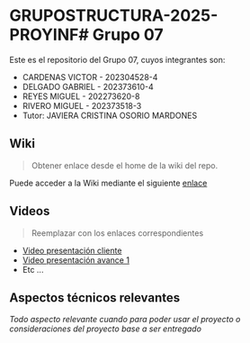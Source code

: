 # GRUPOSTRUCTURA-2025-PROYINF# Grupo 07

Este es el repositorio del Grupo 07, cuyos integrantes son:

*	CARDENAS VICTOR - 202304528-4
*	DELGADO GABRIEL - 202373610-4
*	REYES MIGUEL - 202273620-8
*	RIVERO MIGUEL - 202373518-3
*	Tutor: JAVIERA CRISTINA OSORIO MARDONES

## Wiki

> Obtener enlace desde el home de la wiki del repo.

Puede acceder a la Wiki mediante el siguiente [enlace](https://gitlab.inf.utfsm.cl/)

## Videos

> Reemplazar con los enlaces correspondientes

* [Video presentación cliente](https://www.youtube.com)
* [Video presentación avance 1](https://www.youtube.com/)
* Etc ...

## Aspectos técnicos relevantes

_Todo aspecto relevante cuando para poder usar el proyecto o consideraciones del proyecto base a ser entregado_
